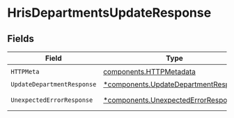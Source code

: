 # HrisDepartmentsUpdateResponse


## Fields

| Field                                                                                       | Type                                                                                        | Required                                                                                    | Description                                                                                 |
| ------------------------------------------------------------------------------------------- | ------------------------------------------------------------------------------------------- | ------------------------------------------------------------------------------------------- | ------------------------------------------------------------------------------------------- |
| `HTTPMeta`                                                                                  | [components.HTTPMetadata](../../models/components/httpmetadata.md)                          | :heavy_check_mark:                                                                          | N/A                                                                                         |
| `UpdateDepartmentResponse`                                                                  | [*components.UpdateDepartmentResponse](../../models/components/updatedepartmentresponse.md) | :heavy_minus_sign:                                                                          | Departments                                                                                 |
| `UnexpectedErrorResponse`                                                                   | [*components.UnexpectedErrorResponse](../../models/components/unexpectederrorresponse.md)   | :heavy_minus_sign:                                                                          | Unexpected error                                                                            |